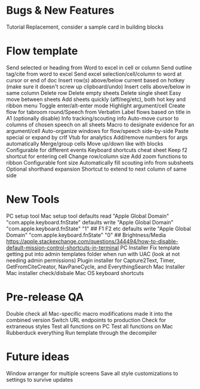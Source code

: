 # Bugs & New Features
Tutorial Replacement, consider a sample card in building blocks

# Flow template
Send selected or heading from Word to excel in cell or column
Send outline tag/cite from word to excel
Send excel selection/cell/column to word at cursor or end of doc
Insert row(s) above/below current based on hotkey (make sure it doesn't screw up clipboard/undo)
Insert cells above/below in same column
Delete row
Delete empty sheets
Delete single sheet
Easy move between sheets
Add sheets quickly (aff/neg/etc), both hot key and ribbon menu
Toggle enter/alt-enter mode
Highlight argument/cell
Create flow for tabroom round/Speech from Verbatim
Label flows based on title in A1 (optionally disable)
Info tracking/scouting info
Auto-move cursor to columns of chosen speech on all sheets
Macro to designate evidence for an argument/cell
Auto-organize windows for flow/speech side-by-side
Paste special or expand by crlf
Vtub for analytics
Add/remove numbers for args automatically
Merge/group cells
Move up/down like with blocks
Configurable for different events
Keyboard shortcuts cheat sheet
Keep f2 shortcut for entering cell
Change row/column size
Add zoom functions to ribbon
Configurable font size
Automatically fill scouting info from subsheets
Optional shorthand expansion
Shortcut to extend to next column of same side

# New Tools
PC setup tool
Mac setup tool
	defaults read "Apple Global Domain" "com.apple.keyboard.fnState"
	defaults write "Apple Global Domain" "com.apple.keyboard.fnState" "1" ## F1 F2 etc
	defaults write "Apple Global Domain" "com.apple.keyboard.fnState" "0" ## Brightness/Media	https://apple.stackexchange.com/questions/344494/how-to-disable-default-mission-control-shortcuts-in-terminal
PC Installer
	Fix template getting put into admin templates folder when run with UAC (look at not needing admin permissions)
Plugin installer for Capture2Text, Timer, GetFromCiteCreator, NavPaneCycle, and EverythingSearch
Mac Installer
	Mac installer check/disbale Mac OS keyboard shortcuts

# Pre-release QA
Double check all Mac-specific macro modifications made it into the combined version
Switch URL endpoints to production
Check for extraneous styles
Test all functions on PC
Test all functions on Mac
Rubberduck everything
Run template through the decompiler
	
# Future ideas
Window arranger for multiple screens
Save all style customizations to settings to survive updates
